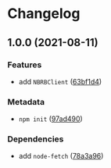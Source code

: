# Changelog

## 1.0.0 (2021-08-11)

### Features

- add `NBRBClient` ([63bf1d4](https://github.com/b2broker/nbrb/commit/63bf1d4074f119261569abbd1270cf344865ded2))

### Metadata

- `npm init` ([97ad490](https://github.com/b2broker/nbrb/commit/97ad4904a839b77d7f4bbb1261bc0870ca387002))

### Dependencies

- add `node-fetch` ([78a3a96](https://github.com/b2broker/nbrb/commit/78a3a96cc471e6761456659ba9f5c18ef3d6aba3))
